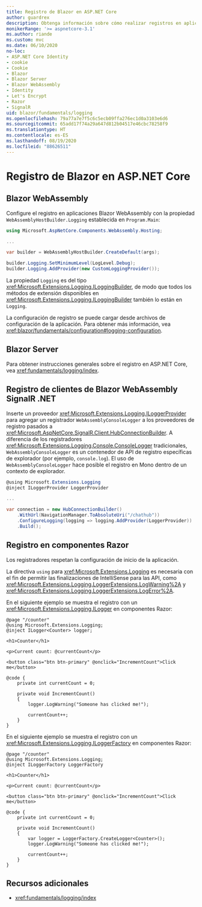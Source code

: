 ```yaml
---
title: Registro de Blazor en ASP.NET Core
author: guardrex
description: Obtenga información sobre cómo realizar registros en aplicaciones Blazor, incluido cómo configurar el nivel de registro y cómo escribir mensajes de registro desde componentes Razor.
monikerRange: '>= aspnetcore-3.1'
ms.author: riande
ms.custom: mvc
ms.date: 06/10/2020
no-loc:
- ASP.NET Core Identity
- cookie
- Cookie
- Blazor
- Blazor Server
- Blazor WebAssembly
- Identity
- Let's Encrypt
- Razor
- SignalR
uid: blazor/fundamentals/logging
ms.openlocfilehash: 79a77a7e7f5c6c5ecb09ffa276ec1d0a3103e6d6
ms.sourcegitcommit: 65add17f74a29a647d812b04517e46cbc78258f9
ms.translationtype: HT
ms.contentlocale: es-ES
ms.lasthandoff: 08/19/2020
ms.locfileid: "88626511"
---
```

# <a name="aspnet-core-no-locblazor-logging"></a>Registro de Blazor en ASP.NET Core

## Blazor WebAssembly

Configure el registro en aplicaciones Blazor WebAssembly con la propiedad `WebAssemblyHostBuilder.Logging` establecida en `Program.Main`:

```csharp
using Microsoft.AspNetCore.Components.WebAssembly.Hosting;

...

var builder = WebAssemblyHostBuilder.CreateDefault(args);

builder.Logging.SetMinimumLevel(LogLevel.Debug);
builder.Logging.AddProvider(new CustomLoggingProvider());
```

La propiedad `Logging` es del tipo <xref:Microsoft.Extensions.Logging.ILoggingBuilder>, de modo que todos los métodos de extensión disponibles en <xref:Microsoft.Extensions.Logging.ILoggingBuilder> también lo están en `Logging`.

La configuración de registro se puede cargar desde archivos de configuración de la aplicación. Para obtener más información, vea <xref:blazor/fundamentals/configuration#logging-configuration>.

## Blazor Server

Para obtener instrucciones generales sobre el registro en ASP.NET Core, vea <xref:fundamentals/logging/index>.

## <a name="no-locblazor-webassembly-no-locsignalr-net-client-logging"></a>Registro de clientes de Blazor WebAssembly SignalR .NET

Inserte un proveedor <xref:Microsoft.Extensions.Logging.ILoggerProvider> para agregar un registrador `WebAssemblyConsoleLogger` a los proveedores de registro pasados a <xref:Microsoft.AspNetCore.SignalR.Client.HubConnectionBuilder>. A diferencia de los registradores <xref:Microsoft.Extensions.Logging.Console.ConsoleLogger> tradicionales, `WebAssemblyConsoleLogger` es un contenedor de API de registro específicas de explorador (por ejemplo, `console.log`). El uso de `WebAssemblyConsoleLogger` hace posible el registro en Mono dentro de un contexto de explorador.

```csharp
@using Microsoft.Extensions.Logging
@inject ILoggerProvider LoggerProvider

...

var connection = new HubConnectionBuilder()
    .WithUrl(NavigationManager.ToAbsoluteUri("/chathub"))
    .ConfigureLogging(logging => logging.AddProvider(LoggerProvider))
    .Build();
```

## <a name="log-in-no-locrazor-components"></a>Registro en componentes Razor

Los registradores respetan la configuración de inicio de la aplicación.

La directiva `using` para <xref:Microsoft.Extensions.Logging> es necesaria con el fin de permitir las finalizaciones de IntelliSense para las API, como <xref:Microsoft.Extensions.Logging.LoggerExtensions.LogWarning%2A> y <xref:Microsoft.Extensions.Logging.LoggerExtensions.LogError%2A>.

En el siguiente ejemplo se muestra el registro con un <xref:Microsoft.Extensions.Logging.ILogger> en componentes Razor:

```razor
@page "/counter"
@using Microsoft.Extensions.Logging;
@inject ILogger<Counter> logger;

<h1>Counter</h1>

<p>Current count: @currentCount</p>

<button class="btn btn-primary" @onclick="IncrementCount">Click me</button>

@code {
    private int currentCount = 0;

    private void IncrementCount()
    {
        logger.LogWarning("Someone has clicked me!");

        currentCount++;
    }
}
```

En el siguiente ejemplo se muestra el registro con un <xref:Microsoft.Extensions.Logging.ILoggerFactory> en componentes Razor:

```razor
@page "/counter"
@using Microsoft.Extensions.Logging;
@inject ILoggerFactory LoggerFactory

<h1>Counter</h1>

<p>Current count: @currentCount</p>

<button class="btn btn-primary" @onclick="IncrementCount">Click me</button>

@code {
    private int currentCount = 0;

    private void IncrementCount()
    {
        var logger = LoggerFactory.CreateLogger<Counter>();
        logger.LogWarning("Someone has clicked me!");

        currentCount++;
    }
}
```

## <a name="additional-resources"></a>Recursos adicionales

* <xref:fundamentals/logging/index>
